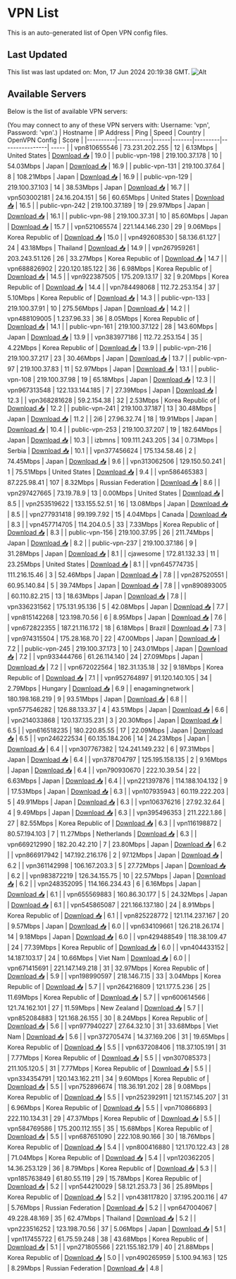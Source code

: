 # VPN List

This is an auto-generated list of Open VPN config files.

## Last Updated

This list was last updated on: Mon, 17 Jun 2024 20:19:38 GMT.
![Alt](https://repobeats.axiom.co/api/embed/186b98318ef1479477931607c1ad7d823f12451f.svg "Repobeats analytics image")

## Available Servers

Below is the list of available VPN servers:

(You may connect to any of these VPN servers with: Username: 'vpn', Password: 'vpn'.)
| Hostname | IP Address | Ping | Speed | Country | OpenVPN Config | Score |
|----------|------------|------|-------|---------|----------------| ----- |
| vpn810655546 | 73.231.202.255 | 12 | 6.13Mbps | United States | [Download 📥](./configs/server_0_US.ovpn) | 19.0 |
| public-vpn-198 | 219.100.37.178 | 10 | 54.03Mbps | Japan | [Download 📥](./configs/server_1_JP.ovpn) | 16.9 |
| public-vpn-131 | 219.100.37.64 | 8 | 108.21Mbps | Japan | [Download 📥](./configs/server_2_JP.ovpn) | 16.9 |
| public-vpn-129 | 219.100.37.103 | 14 | 38.53Mbps | Japan | [Download 📥](./configs/server_3_JP.ovpn) | 16.7 |
| vpn503002181 | 24.16.204.151 | 56 | 60.65Mbps | United States | [Download 📥](./configs/server_4_US.ovpn) | 16.5 |
| public-vpn-242 | 219.100.37.189 | 19 | 29.97Mbps | Japan | [Download 📥](./configs/server_5_JP.ovpn) | 16.1 |
| public-vpn-98 | 219.100.37.31 | 10 | 85.60Mbps | Japan | [Download 📥](./configs/server_6_JP.ovpn) | 15.7 |
| vpn521065574 | 221.144.146.230 | 29 | 9.06Mbps | Korea Republic of | [Download 📥](./configs/server_7_KR.ovpn) | 15.0 |
| vpn492608530 | 58.136.61.127 | 24 | 43.18Mbps | Thailand | [Download 📥](./configs/server_8_TH.ovpn) | 14.9 |
| vpn267959261 | 203.243.51.126 | 26 | 33.27Mbps | Korea Republic of | [Download 📥](./configs/server_9_KR.ovpn) | 14.7 |
| vpn688826902 | 220.120.185.122 | 36 | 6.98Mbps | Korea Republic of | [Download 📥](./configs/server_10_KR.ovpn) | 14.5 |
| vpn922387505 | 175.209.13.17 | 32 | 9.20Mbps | Korea Republic of | [Download 📥](./configs/server_11_KR.ovpn) | 14.4 |
| vpn784498068 | 112.72.253.154 | 37 | 5.10Mbps | Korea Republic of | [Download 📥](./configs/server_12_KR.ovpn) | 14.3 |
| public-vpn-133 | 219.100.37.91 | 10 | 275.56Mbps | Japan | [Download 📥](./configs/server_13_JP.ovpn) | 14.2 |
| vpn488109005 | 1.237.96.33 | 36 | 8.05Mbps | Korea Republic of | [Download 📥](./configs/server_14_KR.ovpn) | 14.1 |
| public-vpn-161 | 219.100.37.122 | 28 | 143.60Mbps | Japan | [Download 📥](./configs/server_15_JP.ovpn) | 13.9 |
| vpn383977186 | 112.72.253.154 | 35 | 4.22Mbps | Korea Republic of | [Download 📥](./configs/server_16_KR.ovpn) | 13.9 |
| public-vpn-216 | 219.100.37.217 | 23 | 30.46Mbps | Japan | [Download 📥](./configs/server_17_JP.ovpn) | 13.7 |
| public-vpn-97 | 219.100.37.83 | 11 | 52.97Mbps | Japan | [Download 📥](./configs/server_18_JP.ovpn) | 13.1 |
| public-vpn-108 | 219.100.37.98 | 19 | 65.18Mbps | Japan | [Download 📥](./configs/server_19_JP.ovpn) | 12.3 |
| vpn967313548 | 122.133.144.185 | 7 | 27.39Mbps | Japan | [Download 📥](./configs/server_20_JP.ovpn) | 12.3 |
| vpn368281628 | 59.2.154.38 | 32 | 2.53Mbps | Korea Republic of | [Download 📥](./configs/server_21_KR.ovpn) | 12.2 |
| public-vpn-241 | 219.100.37.187 | 13 | 30.48Mbps | Japan | [Download 📥](./configs/server_22_JP.ovpn) | 11.2 |
| 2i6 | 27.96.32.74 | 18 | 19.91Mbps | Japan | [Download 📥](./configs/server_23_JP.ovpn) | 10.4 |
| public-vpn-253 | 219.100.37.207 | 19 | 182.64Mbps | Japan | [Download 📥](./configs/server_24_JP.ovpn) | 10.3 |
| izbmns | 109.111.243.205 | 34 | 0.73Mbps | Serbia | [Download 📥](./configs/server_25_RS.ovpn) | 10.1 |
| vpn377456624 | 175.134.58.46 | 2 | 74.45Mbps | Japan | [Download 📥](./configs/server_26_JP.ovpn) | 9.6 |
| vpn313062506 | 129.150.50.241 | 1 | 75.51Mbps | United States | [Download 📥](./configs/server_27_US.ovpn) | 9.4 |
| vpn586465383 | 87.225.98.41 | 107 | 8.32Mbps | Russian Federation | [Download 📥](./configs/server_28_RU.ovpn) | 8.6 |
| vpn297427665 | 73.19.78.9 | 13 | 0.00Mbps | United States | [Download 📥](./configs/server_29_US.ovpn) | 8.5 |
| vpn253519622 | 133.155.52.51 | 16 | 13.08Mbps | Japan | [Download 📥](./configs/server_30_JP.ovpn) | 8.5 |
| vpn277931418 | 99.199.7.92 | 15 | 4.04Mbps | Canada | [Download 📥](./configs/server_31_CA.ovpn) | 8.3 |
| vpn457714705 | 114.204.0.5 | 33 | 7.33Mbps | Korea Republic of | [Download 📥](./configs/server_32_KR.ovpn) | 8.3 |
| public-vpn-156 | 219.100.37.95 | 26 | 211.74Mbps | Japan | [Download 📥](./configs/server_33_JP.ovpn) | 8.2 |
| public-vpn-237 | 219.100.37.186 | 9 | 31.28Mbps | Japan | [Download 📥](./configs/server_34_JP.ovpn) | 8.1 |
| cjawesome | 172.81.132.33 | 11 | 23.25Mbps | United States | [Download 📥](./configs/server_35_US.ovpn) | 8.1 |
| vpn645774735 | 111.216.15.46 | 3 | 52.46Mbps | Japan | [Download 📥](./configs/server_36_JP.ovpn) | 7.8 |
| vpn287520551 | 60.95.140.84 | 5 | 39.74Mbps | Japan | [Download 📥](./configs/server_37_JP.ovpn) | 7.8 |
| vpn890893005 | 60.110.82.215 | 13 | 18.63Mbps | Japan | [Download 📥](./configs/server_38_JP.ovpn) | 7.8 |
| vpn336231562 | 175.131.95.136 | 5 | 42.08Mbps | Japan | [Download 📥](./configs/server_39_JP.ovpn) | 7.7 |
| vpn815142268 | 123.198.70.56 | 6 | 8.95Mbps | Japan | [Download 📥](./configs/server_40_JP.ovpn) | 7.6 |
| vpn672822355 | 187.21.116.172 | 18 | 6.18Mbps | Brazil | [Download 📥](./configs/server_41_BR.ovpn) | 7.3 |
| vpn974315504 | 175.28.168.70 | 22 | 47.00Mbps | Japan | [Download 📥](./configs/server_42_JP.ovpn) | 7.2 |
| public-vpn-245 | 219.100.37.173 | 10 | 243.01Mbps | Japan | [Download 📥](./configs/server_43_JP.ovpn) | 7.2 |
| vpn933444766 | 61.26.114.140 | 24 | 27.09Mbps | Japan | [Download 📥](./configs/server_44_JP.ovpn) | 7.2 |
| vpn672022564 | 182.31.135.18 | 32 | 9.18Mbps | Korea Republic of | [Download 📥](./configs/server_45_KR.ovpn) | 7.1 |
| vpn952764897 | 91.120.140.105 | 34 | 2.79Mbps | Hungary | [Download 📥](./configs/server_46_HU.ovpn) | 6.9 |
| enagamingnetwork | 180.198.168.219 | 9 | 93.51Mbps | Japan | [Download 📥](./configs/server_47_JP.ovpn) | 6.8 |
| vpn577546282 | 126.88.133.37 | 4 | 43.51Mbps | Japan | [Download 📥](./configs/server_48_JP.ovpn) | 6.6 |
| vpn214033868 | 120.137.135.231 | 3 | 20.30Mbps | Japan | [Download 📥](./configs/server_49_JP.ovpn) | 6.5 |
| vpn616518235 | 180.220.85.55 | 17 | 22.09Mbps | Japan | [Download 📥](./configs/server_50_JP.ovpn) | 6.5 |
| vpn246222534 | 60.135.184.206 | 14 | 24.23Mbps | Japan | [Download 📥](./configs/server_51_JP.ovpn) | 6.4 |
| vpn307767382 | 124.241.149.232 | 6 | 97.31Mbps | Japan | [Download 📥](./configs/server_52_JP.ovpn) | 6.4 |
| vpn378704797 | 125.195.158.135 | 2 | 9.16Mbps | Japan | [Download 📥](./configs/server_53_JP.ovpn) | 6.4 |
| vpn790930670 | 222.10.39.54 | 22 | 6.63Mbps | Japan | [Download 📥](./configs/server_54_JP.ovpn) | 6.4 |
| vpn221397876 | 114.188.104.132 | 9 | 17.53Mbps | Japan | [Download 📥](./configs/server_55_JP.ovpn) | 6.3 |
| vpn107935943 | 60.119.222.203 | 5 | 49.91Mbps | Japan | [Download 📥](./configs/server_56_JP.ovpn) | 6.3 |
| vpn106376216 | 27.92.32.64 | 4 | 9.49Mbps | Japan | [Download 📥](./configs/server_57_JP.ovpn) | 6.3 |
| vpn395496353 | 211.222.1.86 | 27 | 82.55Mbps | Korea Republic of | [Download 📥](./configs/server_58_KR.ovpn) | 6.3 |
| vpn116198872 | 80.57.194.103 | 7 | 11.27Mbps | Netherlands | [Download 📥](./configs/server_59_NL.ovpn) | 6.3 |
| vpn669212990 | 182.20.42.210 | 7 | 23.80Mbps | Japan | [Download 📥](./configs/server_60_JP.ovpn) | 6.2 |
| vpn866917942 | 147.192.216.176 | 2 | 97.12Mbps | Japan | [Download 📥](./configs/server_61_JP.ovpn) | 6.2 |
| vpn361142998 | 106.167.203.3 | 5 | 27.72Mbps | Japan | [Download 📥](./configs/server_62_JP.ovpn) | 6.2 |
| vpn983872219 | 126.34.155.75 | 10 | 22.57Mbps | Japan | [Download 📥](./configs/server_63_JP.ovpn) | 6.2 |
| vpn248352095 | 114.166.234.43 | 6 | 6.16Mbps | Japan | [Download 📥](./configs/server_64_JP.ovpn) | 6.1 |
| vpn655569883 | 160.86.30.177 | 5 | 24.32Mbps | Japan | [Download 📥](./configs/server_65_JP.ovpn) | 6.1 |
| vpn545865087 | 221.166.137.180 | 24 | 8.91Mbps | Korea Republic of | [Download 📥](./configs/server_66_KR.ovpn) | 6.1 |
| vpn825228772 | 121.114.237.167 | 20 | 9.57Mbps | Japan | [Download 📥](./configs/server_67_JP.ovpn) | 6.0 |
| vpn634109661 | 126.218.26.174 | 14 | 9.18Mbps | Japan | [Download 📥](./configs/server_68_JP.ovpn) | 6.0 |
| vpn429488549 | 118.38.109.47 | 24 | 77.39Mbps | Korea Republic of | [Download 📥](./configs/server_69_KR.ovpn) | 6.0 |
| vpn404433152 | 14.187.103.17 | 24 | 10.66Mbps | Viet Nam | [Download 📥](./configs/server_70_VN.ovpn) | 6.0 |
| vpn671415691 | 221.147.149.218 | 31 | 32.97Mbps | Korea Republic of | [Download 📥](./configs/server_71_KR.ovpn) | 5.9 |
| vpn198990597 | 218.146.7.15 | 33 | 3.04Mbps | Korea Republic of | [Download 📥](./configs/server_72_KR.ovpn) | 5.7 |
| vpn264216809 | 121.177.5.236 | 25 | 11.69Mbps | Korea Republic of | [Download 📥](./configs/server_73_KR.ovpn) | 5.7 |
| vpn600614566 | 121.74.162.101 | 27 | 11.59Mbps | New Zealand | [Download 📥](./configs/server_74_NZ.ovpn) | 5.7 |
| vpn852084883 | 121.168.26.155 | 30 | 8.24Mbps | Korea Republic of | [Download 📥](./configs/server_75_KR.ovpn) | 5.6 |
| vpn977940227 | 27.64.32.10 | 31 | 33.68Mbps | Viet Nam | [Download 📥](./configs/server_76_VN.ovpn) | 5.6 |
| vpn372705474 | 14.37.169.206 | 31 | 19.65Mbps | Korea Republic of | [Download 📥](./configs/server_77_KR.ovpn) | 5.5 |
| vpn637208406 | 118.37.105.191 | 31 | 7.77Mbps | Korea Republic of | [Download 📥](./configs/server_78_KR.ovpn) | 5.5 |
| vpn307085373 | 211.105.120.5 | 31 | 7.77Mbps | Korea Republic of | [Download 📥](./configs/server_79_KR.ovpn) | 5.5 |
| vpn334354791 | 120.143.162.211 | 34 | 9.60Mbps | Korea Republic of | [Download 📥](./configs/server_80_KR.ovpn) | 5.5 |
| vpn752896674 | 118.36.191.202 | 28 | 9.08Mbps | Korea Republic of | [Download 📥](./configs/server_81_KR.ovpn) | 5.5 |
| vpn252392911 | 121.157.145.207 | 31 | 6.96Mbps | Korea Republic of | [Download 📥](./configs/server_82_KR.ovpn) | 5.5 |
| vpn710866893 | 222.110.134.31 | 29 | 47.37Mbps | Korea Republic of | [Download 📥](./configs/server_83_KR.ovpn) | 5.5 |
| vpn584769586 | 175.200.112.155 | 35 | 15.68Mbps | Korea Republic of | [Download 📥](./configs/server_84_KR.ovpn) | 5.5 |
| vpn687651090 | 222.108.90.166 | 30 | 18.76Mbps | Korea Republic of | [Download 📥](./configs/server_85_KR.ovpn) | 5.4 |
| vpn800416880 | 121.170.122.43 | 28 | 71.04Mbps | Korea Republic of | [Download 📥](./configs/server_86_KR.ovpn) | 5.4 |
| vpn120362205 | 14.36.253.129 | 36 | 8.79Mbps | Korea Republic of | [Download 📥](./configs/server_87_KR.ovpn) | 5.3 |
| vpn185763849 | 61.80.55.119 | 29 | 15.78Mbps | Korea Republic of | [Download 📥](./configs/server_88_KR.ovpn) | 5.2 |
| vpn544210029 | 58.121.253.73 | 36 | 25.89Mbps | Korea Republic of | [Download 📥](./configs/server_89_KR.ovpn) | 5.2 |
| vpn438117820 | 37.195.200.116 | 47 | 5.76Mbps | Russian Federation | [Download 📥](./configs/server_90_RU.ovpn) | 5.2 |
| vpn647004067 | 49.228.48.169 | 35 | 62.47Mbps | Thailand | [Download 📥](./configs/server_91_TH.ovpn) | 5.2 |
| vpn223516252 | 123.198.70.56 | 37 | 5.06Mbps | Japan | [Download 📥](./configs/server_92_JP.ovpn) | 5.1 |
| vpn117455722 | 61.75.59.248 | 38 | 43.68Mbps | Korea Republic of | [Download 📥](./configs/server_93_KR.ovpn) | 5.1 |
| vpn271805566 | 221.155.182.179 | 40 | 21.88Mbps | Korea Republic of | [Download 📥](./configs/server_94_KR.ovpn) | 5.0 |
| vpn490265959 | 5.100.94.163 | 125 | 8.29Mbps | Russian Federation | [Download 📥](./configs/server_95_RU.ovpn) | 4.8 |
